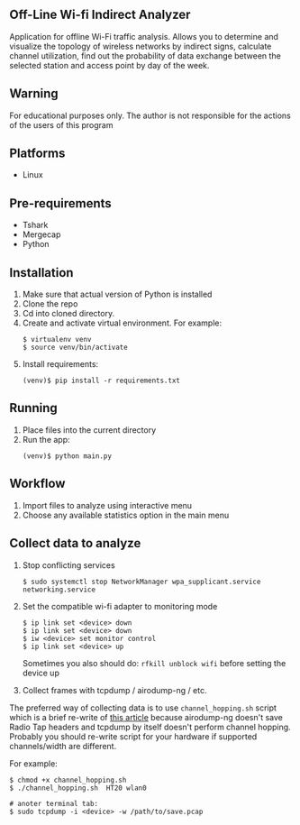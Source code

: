 Off-Line Wi-fi Indirect Analyzer
------------------------------
Application for offline Wi-Fi traffic analysis. Allows you to determine and visualize the topology of wireless 
networks by indirect signs, calculate channel utilization, find out the probability of data exchange between 
the selected station and access point by day of the week.

Warning
-------
For educational purposes only.
The author is not responsible for the actions of the users of this program

Platforms
---------
* Linux

Pre-requirements
----------------
* Tshark
* Mergecap
* Python

Installation
------------
1. Make sure that actual version of Python is installed
2. Clone the repo
3. Cd into cloned directory.
4. Create and activate virtual environment. For example: 
    ~~~
    $ virtualenv venv
    $ source venv/bin/activate
    ~~~
5. Install requirements:
    ~~~
    (venv)$ pip install -r requirements.txt
    ~~~

Running
-------
1. Place files into the current directory
2. Run the app:
    ~~~
    (venv)$ python main.py
    ~~~

Workflow
--------
1. Import files to analyze using interactive menu
2. Choose any available statistics option in the main menu

Collect data to analyze
-----------------------
1. Stop conflicting services
    ~~~
    $ sudo systemctl stop NetworkManager wpa_supplicant.service networking.service
    ~~~
   
2. Set the compatible wi-fi adapter to monitoring mode
    ~~~
    $ ip link set <device> down
    $ ip link set <device> down
    $ iw <device> set monitor control
    $ ip link set <device> up
    ~~~
    Sometimes you also should do: ``rfkill unblock wifi`` before setting the device up
3. Collect frames with tcpdump / airodump-ng / etc.

The preferred way of collecting data is to use ``channel_hopping.sh`` script which is a brief re-write of 
[this article](https://netbeez.net/blog/linux-channel-hopping-wifi-packet-capturing/)
because airodump-ng doesn't save Radio Tap headers and tcpdump by itself doesn't perform channel hopping.
Probably you should re-write script for your hardware if supported channels/width are different.

For example:
~~~
$ chmod +x channel_hopping.sh
$ ./channel_hopping.sh  HT20 wlan0

# anoter terminal tab:
$ sudo tcpdump -i <device> -w /path/to/save.pcap
~~~
